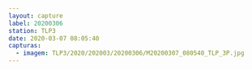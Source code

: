 ```yaml
---
layout: capture
label: 20200306
station: TLP3
date: 2020-03-07 08:05:40
capturas:
  - imagem: TLP3/2020/202003/20200306/M20200307_080540_TLP_3P.jpg
---
```

